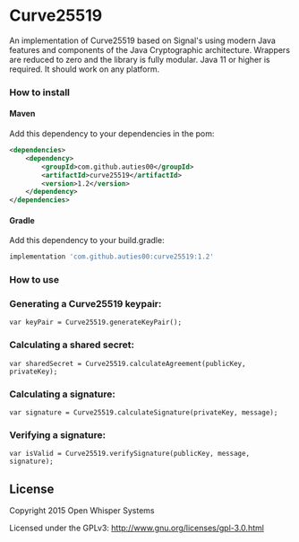 # Curve25519

An implementation of Curve25519 based on Signal's using modern Java features and components of the Java Cryptographic architecture.
Wrappers are reduced to zero and the library is fully modular. Java 11 or higher is required. It should work on any platform.

### How to install

#### Maven
Add this dependency to your dependencies in the pom:
```xml
<dependencies>
    <dependency>
        <groupId>com.github.auties00</groupId>
        <artifactId>curve25519</artifactId>
        <version>1.2</version>
    </dependency>
</dependencies>
```

#### Gradle
Add this dependency to your build.gradle:
```groovy
implementation 'com.github.auties00:curve25519:1.2'
```

### How to use

### Generating a Curve25519 keypair:

```
var keyPair = Curve25519.generateKeyPair();
```

### Calculating a shared secret:

```
var sharedSecret = Curve25519.calculateAgreement(publicKey, privateKey);
```

### Calculating a signature:

```
var signature = Curve25519.calculateSignature(privateKey, message);
```

### Verifying a signature:

```
var isValid = Curve25519.verifySignature(publicKey, message, signature);
```

## License

Copyright 2015 Open Whisper Systems

Licensed under the GPLv3: http://www.gnu.org/licenses/gpl-3.0.html
